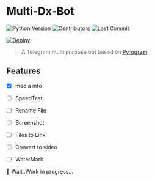 # Multi-Dx-Bot

 ![Python Version](https://img.shields.io/badge/Python-v3.9-blue)
 [![Contributors](https://img.shields.io/github/contributors/sahadz/multi-dx-bot)](https://github.com/sahadz/multi-dx-bot/graphs/contributors)
 ![Last Commit](https://img.shields.io/github/last-commit/sahadz/multi-Dx-bot/main)

[![Deploy](https://www.herokucdn.com/deploy/button.svg)](https://heroku.com/deploy?template=https://github.com/che369/Multi-Dx-Bot)

> A Telegram multi purpose bot based on [Pyrogram](https://github.com/pyrogram/pyrogram)

## Features

- [x] media info

- [ ] SpeedTest

- [ ] Rename File

- [ ] Screenshot

- [ ] Files to Link

- [ ] Convert to video

- [ ] WaterMark

🚧 Wait..Work in progress...
